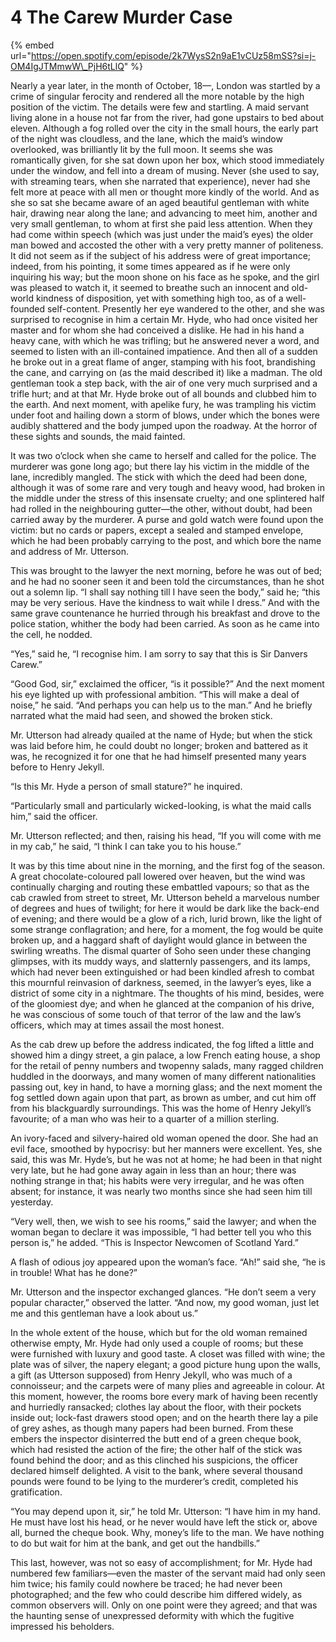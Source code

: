 # 4  The Carew Murder Case

{% embed url="https://open.spotify.com/episode/2k7WysS2n9aE1vCUz58mSS?si=j-OM4IgJTMmwW\_PjH6tLlQ" %}

Nearly a year later, in the month of October, 18⁠—, London was startled by a crime of singular ferocity and rendered all the more notable by the high position of the victim. The details were few and startling. A maid servant living alone in a house not far from the river, had gone upstairs to bed about eleven. Although a fog rolled over the city in the small hours, the early part of the night was cloudless, and the lane, which the maid’s window overlooked, was brilliantly lit by the full moon. It seems she was romantically given, for she sat down upon her box, which stood immediately under the window, and fell into a dream of musing. Never \(she used to say, with streaming tears, when she narrated that experience\), never had she felt more at peace with all men or thought more kindly of the world. And as she so sat she became aware of an aged beautiful gentleman with white hair, drawing near along the lane; and advancing to meet him, another and very small gentleman, to whom at first she paid less attention. When they had come within speech \(which was just under the maid’s eyes\) the older man bowed and accosted the other with a very pretty manner of politeness. It did not seem as if the subject of his address were of great importance; indeed, from his pointing, it some times appeared as if he were only inquiring his way; but the moon shone on his face as he spoke, and the girl was pleased to watch it, it seemed to breathe such an innocent and old-world kindness of disposition, yet with something high too, as of a well-founded self-content. Presently her eye wandered to the other, and she was surprised to recognise in him a certain Mr. Hyde, who had once visited her master and for whom she had conceived a dislike. He had in his hand a heavy cane, with which he was trifling; but he answered never a word, and seemed to listen with an ill-contained impatience. And then all of a sudden he broke out in a great flame of anger, stamping with his foot, brandishing the cane, and carrying on \(as the maid described it\) like a madman. The old gentleman took a step back, with the air of one very much surprised and a trifle hurt; and at that Mr. Hyde broke out of all bounds and clubbed him to the earth. And next moment, with apelike fury, he was trampling his victim under foot and hailing down a storm of blows, under which the bones were audibly shattered and the body jumped upon the roadway. At the horror of these sights and sounds, the maid fainted.

It was two o’clock when she came to herself and called for the police. The murderer was gone long ago; but there lay his victim in the middle of the lane, incredibly mangled. The stick with which the deed had been done, although it was of some rare and very tough and heavy wood, had broken in the middle under the stress of this insensate cruelty; and one splintered half had rolled in the neighbouring gutter⁠—the other, without doubt, had been carried away by the murderer. A purse and gold watch were found upon the victim: but no cards or papers, except a sealed and stamped envelope, which he had been probably carrying to the post, and which bore the name and address of Mr. Utterson.

This was brought to the lawyer the next morning, before he was out of bed; and he had no sooner seen it and been told the circumstances, than he shot out a solemn lip. “I shall say nothing till I have seen the body,” said he; “this may be very serious. Have the kindness to wait while I dress.” And with the same grave countenance he hurried through his breakfast and drove to the police station, whither the body had been carried. As soon as he came into the cell, he nodded.

“Yes,” said he, “I recognise him. I am sorry to say that this is Sir Danvers Carew.”

“Good God, sir,” exclaimed the officer, “is it possible?” And the next moment his eye lighted up with professional ambition. “This will make a deal of noise,” he said. “And perhaps you can help us to the man.” And he briefly narrated what the maid had seen, and showed the broken stick.

Mr. Utterson had already quailed at the name of Hyde; but when the stick was laid before him, he could doubt no longer; broken and battered as it was, he recognized it for one that he had himself presented many years before to Henry Jekyll.

“Is this Mr. Hyde a person of small stature?” he inquired.

“Particularly small and particularly wicked-looking, is what the maid calls him,” said the officer.

Mr. Utterson reflected; and then, raising his head, “If you will come with me in my cab,” he said, “I think I can take you to his house.”

It was by this time about nine in the morning, and the first fog of the season. A great chocolate-coloured pall lowered over heaven, but the wind was continually charging and routing these embattled vapours; so that as the cab crawled from street to street, Mr. Utterson beheld a marvelous number of degrees and hues of twilight; for here it would be dark like the back-end of evening; and there would be a glow of a rich, lurid brown, like the light of some strange conflagration; and here, for a moment, the fog would be quite broken up, and a haggard shaft of daylight would glance in between the swirling wreaths. The dismal quarter of Soho seen under these changing glimpses, with its muddy ways, and slatternly passengers, and its lamps, which had never been extinguished or had been kindled afresh to combat this mournful reinvasion of darkness, seemed, in the lawyer’s eyes, like a district of some city in a nightmare. The thoughts of his mind, besides, were of the gloomiest dye; and when he glanced at the companion of his drive, he was conscious of some touch of that terror of the law and the law’s officers, which may at times assail the most honest.

As the cab drew up before the address indicated, the fog lifted a little and showed him a dingy street, a gin palace, a low French eating house, a shop for the retail of penny numbers and twopenny salads, many ragged children huddled in the doorways, and many women of many different nationalities passing out, key in hand, to have a morning glass; and the next moment the fog settled down again upon that part, as brown as umber, and cut him off from his blackguardly surroundings. This was the home of Henry Jekyll’s favourite; of a man who was heir to a quarter of a million sterling.

An ivory-faced and silvery-haired old woman opened the door. She had an evil face, smoothed by hypocrisy: but her manners were excellent. Yes, she said, this was Mr. Hyde’s, but he was not at home; he had been in that night very late, but he had gone away again in less than an hour; there was nothing strange in that; his habits were very irregular, and he was often absent; for instance, it was nearly two months since she had seen him till yesterday.

“Very well, then, we wish to see his rooms,” said the lawyer; and when the woman began to declare it was impossible, “I had better tell you who this person is,” he added. “This is Inspector Newcomen of Scotland Yard.”

A flash of odious joy appeared upon the woman’s face. “Ah!” said she, “he is in trouble! What has he done?”

Mr. Utterson and the inspector exchanged glances. “He don’t seem a very popular character,” observed the latter. “And now, my good woman, just let me and this gentleman have a look about us.”

In the whole extent of the house, which but for the old woman remained otherwise empty, Mr. Hyde had only used a couple of rooms; but these were furnished with luxury and good taste. A closet was filled with wine; the plate was of silver, the napery elegant; a good picture hung upon the walls, a gift \(as Utterson supposed\) from Henry Jekyll, who was much of a connoisseur; and the carpets were of many plies and agreeable in colour. At this moment, however, the rooms bore every mark of having been recently and hurriedly ransacked; clothes lay about the floor, with their pockets inside out; lock-fast drawers stood open; and on the hearth there lay a pile of grey ashes, as though many papers had been burned. From these embers the inspector disinterred the butt end of a green cheque book, which had resisted the action of the fire; the other half of the stick was found behind the door; and as this clinched his suspicions, the officer declared himself delighted. A visit to the bank, where several thousand pounds were found to be lying to the murderer’s credit, completed his gratification.

“You may depend upon it, sir,” he told Mr. Utterson: “I have him in my hand. He must have lost his head, or he never would have left the stick or, above all, burned the cheque book. Why, money’s life to the man. We have nothing to do but wait for him at the bank, and get out the handbills.”

This last, however, was not so easy of accomplishment; for Mr. Hyde had numbered few familiars⁠—even the master of the servant maid had only seen him twice; his family could nowhere be traced; he had never been photographed; and the few who could describe him differed widely, as common observers will. Only on one point were they agreed; and that was the haunting sense of unexpressed deformity with which the fugitive impressed his beholders.

